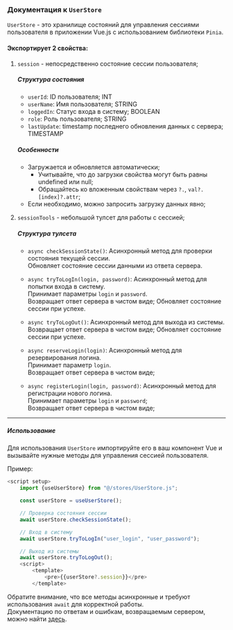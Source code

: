 ### Документация к `UserStore`

`UserStore` - это хранилище состояний для управления сессиями пользователя в приложении Vue.js с использованием
библиотеки `Pinia`.

#### Экспортирует 2 свойства:

1. `session` - непосредственно состояние сессии пользователя;
   ##### Структура состояния
    - `userId`: ID пользователя; INT
    - `userName`: Имя пользователя; STRING
    - `loggedIn`: Статус входа в систему; BOOLEAN
    - `role`: Роль пользователя; STRING
    - `lastUpdate`: timestamp последнего обновления данных с сервера; TIMESTAMP
   ##### Особенности
    - Загружается и обновляется автоматически;
        - Учитывайте, что до загрузки свойства могут быть равны undefined или null;
        - Обращайтесь ко вложенным свойствам через `?.`, `val?.[index]?.attr`;
    - Если необходимо, можно запросить загрузку данных явно;

2. `sessionTools` - небольшой тулсет для работы с сессией;
   ##### Структура тулсета
    - `async checkSessionState()`: Асинхронный метод для проверки состояния текущей сессии.  
      Обновляет состояние сессии данными из ответа сервера.

    - `async tryToLogIn(login, password)`: Асинхронный метод для попытки входа в систему.      
      Принимает параметры `login` и `password`.  
      Возвращает ответ сервера в чистом виде; Обновляет состояние сессии при успехе.

    - `async tryToLogOut()`: Асинхронный метод для выхода из системы.  
      Возвращает ответ сервера в чистом виде; Обновляет состояние сессии при успехе.

    - `async reserveLogin(login)`: Асинхронный метод для резервирования логина.  
      Принимает параметр `login`.   
      Возвращает ответ сервера в чистом виде;

    - `async registerLogin(login, password)`: Асинхронный метод для регистрации нового логина.  
      Принимает параметры `login` и `password`;  
      Возвращает ответ сервера в чистом виде;

----

##### Использование

Для использования `UserStore` импортируйте его в ваш компонент Vue и вызывайте нужные методы для управления
сессией пользователя.

Пример:

```javascript
<script setup>
    import {useUserStore} from "@/stores/UserStore.js";

    const userStore = useUserStore();

    // Проверка состояния сессии
    await userStore.checkSessionState();

    // Вход в систему
    await userStore.tryToLogIn("user_login", "user_password");

    // Выход из системы
    await userStore.tryToLogOut();
    <script>
        <template>
            <pre>{{userStore?.session}}</pre>
        </template>
```

Обратите внимание, что все методы асинхронные и требуют использования `await` для корректной работы.  
Документацию по ответам и ошибкам, возвращаемым сервером, можно найти [здесь](../../backend/help.md).